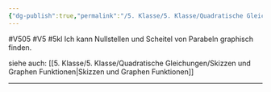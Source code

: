 ```yaml
---
{"dg-publish":true,"permalink":"/5. Klasse/5. Klasse/Quadratische Gleichungen/Nullstellen und Scheitel von Parabeln graphisch/"}
---
```


#V505 #V5 #5kl
Ich kann Nullstellen und Scheitel von Parabeln graphisch finden.

siehe auch:
[[5. Klasse/5. Klasse/Quadratische Gleichungen/Skizzen und Graphen Funktionen\|Skizzen und Graphen Funktionen]]
___
